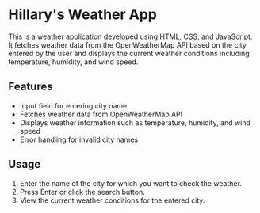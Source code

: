 # Hillary's Weather App

This is a weather application developed using HTML, CSS, and JavaScript. It fetches weather data from the OpenWeatherMap API based on the city entered by the user and displays the current weather conditions including temperature, humidity, and wind speed.

## Features
- Input field for entering city name
- Fetches weather data from OpenWeatherMap API
- Displays weather information such as temperature, humidity, and wind speed
- Error handling for invalid city names

## Usage

1. Enter the name of the city for which you want to check the weather.
2. Press Enter or click the search button.
3. View the current weather conditions for the entered city.
